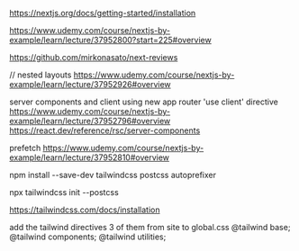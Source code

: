 https://nextjs.org/docs/getting-started/installation

https://www.udemy.com/course/nextjs-by-example/learn/lecture/37952800?start=225#overview

https://github.com/mirkonasato/next-reviews

//
nested layouts
https://www.udemy.com/course/nextjs-by-example/learn/lecture/37952926#overview

server components and client using new app router 'use client' directive
https://www.udemy.com/course/nextjs-by-example/learn/lecture/37952796#overview
https://react.dev/reference/rsc/server-components

prefetch
https://www.udemy.com/course/nextjs-by-example/learn/lecture/37952810#overview

npm install --save-dev tailwindcss postcss autoprefixer

npx tailwindcss init --postcss

https://tailwindcss.com/docs/installation

<!-- /** @type {import('tailwindcss').Config} */
module.exports = {
  content: [["./app/**/*.{jsx,tsx}", "./components/**/*.{jsx,tsx}"]],
  theme: {
    extend: {},
  },
  plugins: [],
}; -->

add the tailwind directives 3 of them from site to global.css
@tailwind base;
@tailwind components;
@tailwind utilities;
